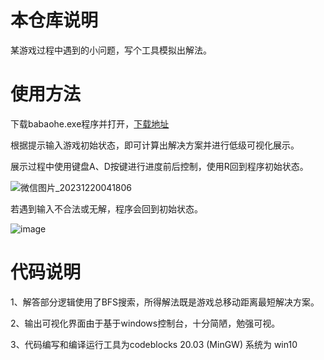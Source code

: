 # 本仓库说明

某游戏过程中遇到的小问题，写个工具模拟出解法。

# 使用方法

下载babaohe.exe程序并打开，[下载地址](https://github.com/zenankang/babaohe/releases/download/babaohe/babaohe.exe)

根据提示输入游戏初始状态，即可计算出解决方案并进行低级可视化展示。

展示过程中使用键盘A、D按键进行进度前后控制，使用R回到程序初始状态。

![微信图片_20231220041806](https://github.com/zenankang/-/assets/38875641/af0ab1db-3a1e-4bc9-899e-144a9b1a9713)

若遇到输入不合法或无解，程序会回到初始状态。

![image](https://github.com/zenankang/-/assets/38875641/390a5f6e-d714-4db6-98c9-808ae9bb28de)

# 代码说明

1、解答部分逻辑使用了BFS搜索，所得解法既是游戏总移动距离最短解决方案。

2、输出可视化界面由于基于windows控制台，十分简陋，勉强可视。

3、代码编写和编译运行工具为codeblocks 20.03 (MinGW) 系统为 win10
